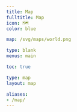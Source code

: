 ```yaml
---
title: Map
fulltitle: Map
icon: 🗺️
color: blue

map: /svg/maps/world.png

type: blank
menus: main

toc: true

type: map
layout: map

aliases:
- /map/
---
```


